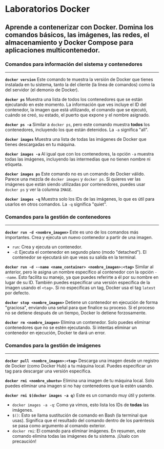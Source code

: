 # Laboratorios Docker
Aprende a contenerizar con Docker. Domina los comandos básicos, las imágenes, las redes, el almacenamiento y Docker Compose para aplicaciones multicontenedor.
---

### Comandos para información del sistema y contenedores

---

**`docker version`**
Este comando te muestra la versión de Docker que tienes instalada en tu sistema, tanto la del cliente (la línea de comandos) como la del servidor (el demonio de Docker).

**`docker ps`**
Muestra una lista de todos los contenedores que se están ejecutando en este momento. La información que ves incluye el ID del contenedor, la imagen que está utilizando, el comando que se ejecutó, cuándo se creó, su estado, el puerto que expone y el nombre asignado.

**`docker ps -a`**
Similar a `docker ps`, pero este comando muestra **todos** los contenedores, incluyendo los que están detenidos. La `-a` significa "all".

**`docker images`**
Muestra una lista de todas las imágenes de Docker que tienes descargadas en tu máquina.

**`docker images -a`**
Al igual que con los contenedores, la opción `-a` muestra todas las imágenes, incluyendo las intermedias que no tienen nombre ni etiqueta.

**`docker images ps`**
Este comando no es un comando de Docker válido. Parece una mezcla de `docker images` y `docker ps`. Si quieres ver las imágenes que están siendo utilizadas por contenedores, puedes usar `docker ps` y ver la columna `IMAGE`.

**`docker images -q`**
Muestra solo los IDs de las imágenes, lo que es útil para usarlos en otros comandos. La `-q` significa "quiet".

### Comandos para la gestión de contenedores

---

**`docker run -d <nombre_imagen>`**
Este es uno de los comandos más importantes. Crea y ejecuta un nuevo contenedor a partir de una imagen.
* `run`: Crea y ejecuta un contenedor.
* `-d`: Ejecuta el contenedor en segundo plano (modo "detached"). El contenedor se ejecutará sin que veas su salida en la terminal.

**`docker run -d --name <name_container> <nombre_imagen>:<tag>`**
Similar al anterior, pero le asigna un nombre específico al contenedor con la opción `--name`. Esto facilita su manejo, ya que puedes referirte a él por su nombre en lugar de su ID. También puedes especificar una versión específica de la imagen usando el `<tag>`. Si no especificas un tag, Docker usa el tag `latest` por defecto.

**`docker stop <nombre_imagen>`**
Detiene un contenedor en ejecución de forma "graciosa", enviando una señal para que finalice su proceso. Si el proceso no se detiene después de un tiempo, Docker lo detiene forzosamente.

**`docker rm <nombre_imagen>`**
Elimina un contenedor. Solo puedes eliminar contenedores que no se estén ejecutando. Si intentas eliminar un contenedor en ejecución, Docker te dará un error.

### Comandos para la gestión de imágenes

---

**`docker pull <nombre_imagen>:<tag>`**
Descarga una imagen desde un registro de Docker (como Docker Hub) a tu máquina local. Puedes especificar un tag para descargar una versión específica.

**`docker rmi <nombre_ubuntu>`**
Elimina una imagen de tu máquina local. Solo puedes eliminar una imagen si no hay contenedores que la estén usando.

**`docker rmi $(docker images -a q)`**
Este es un comando muy útil y potente.
* `docker images -a -q`: Como ya vimos, esto lista los IDs de **todas** las imágenes.
* `$()`: Esto se llama sustitución de comando en Bash (la terminal que usas). Significa que el resultado del comando dentro de los paréntesis se pasa como argumento al comando exterior.
* `docker rmi`: El comando para eliminar imágenes.
En resumen, este comando elimina todas las imágenes de tu sistema. ¡Úsalo con precaución!
